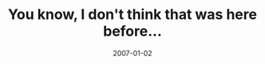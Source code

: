 ---
layout: base.njk
title : 'You know, I don&#39;t think that was here before...' 
view_title : 'You know, I don&#39;t think that was here before...' 
year : '2007' 
date : '2007-01-02' 
img_file : '/drawing/youknowidontthink.png' 
html_file : 'youknowidontthink' 
next_html : '.html' 
year_order : '1' 
permalink : "title/{{html_file}}.html"
---